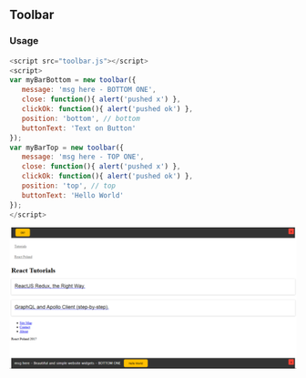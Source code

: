 ## Toolbar

### Usage
```javascript
<script src="toolbar.js"></script>
<script>
var myBarBottom = new toolbar({
   message: 'msg here - BOTTOM ONE',
   close: function(){ alert('pushed x') },
   clickOk: function(){ alert('pushed ok') },
   position: 'bottom', // bottom
   buttonText: 'Text on Button'
});
var myBarTop = new toolbar({
   message: 'msg here - TOP ONE',
   close: function(){ alert('pushed x') },
   clickOk: function(){ alert('pushed ok') },
   position: 'top', // top
   buttonText: 'Hello World'
});
</script>
```
![screen](https://github.com/Patys/test/blob/master/screenshot.png)

